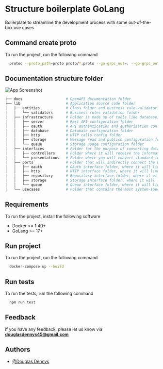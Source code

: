 # Structure boilerplate GoLang

Boilerplate to streamline the development process with some out-of-the-box use cases

## Command create proto

To run the project, run the following command

```bash
  protoc --proto_path=proto proto/*.proto --go-grpc_out=. --go-grpc_out=lib/entities
```

## Documentation structure folder
![App Screenshot](https://blog.cleancoder.com/uncle-bob/images/2012-08-13-the-clean-architecture/CleanArchitecture.jpg)

```bash
├── docs                    # OpenAPI documentation folder
├── lib                     # Application source code folder
│   ├── entities            # Class folder and business rule validators
│   │   └── validators      # Business rules validation folder
│   ├── infrastructure      # Folder is made up of tools like database, UI, etc. In this layer, the idea is to have as little code as possible, just enough to interconnect the layers and inject the necessary implementations into the inner layers.
│   │   ├── server          # Rest API configuration folder
│   │   ├── oauth           # API authentication and authorization configuration folder
│   │   ├── database        # Database configuration folder
│   │   ├── http            # HTTP calls config folder
│   │   ├── storage         # Message read and publish configuration folder has topics and queues
│   │   └── queue           # Storage usage configuration folder
│   ├── interfaces          # Folder for the purpose of converting data in the most accessible and convenient way possible for the entities and use cases
│   │   ├── controllers     # Folder where it will receive the information formatted by the presentation and will process the use case information
│   │   └── presentations   # Folder where you will convert standard input and output data
│   ├── ports               # Folder that will indirectly connect the business layer with the external layer
│   │   ├── oauth           # OAuth interface folder, where it will link the business layer with the outer layer
│   │   ├── http            # HTTP interface folder, where it will link the business layer with the external layer
│   │   ├── repository      # Repository interface folder, where it will link the business layer with the external layer
│   │   ├── storage         # Storage interface folder, where it will link the business layer with the external layer
│   │   └── queue           # Queue interface folder, where it will link the business layer with the external layer
│   └── usecases            # Folder that contains the most system-specific business rules. This is where all the system use cases are implemented
```

## Requirements

To run the project, install the following software

* Docker >= 1.40+
* GoLang >= 17+

## Run project

To run the project, run the following command

```bash
  docker-compose up --build
```

## Run tests

To run the tests, run the following command

```bash
  npm run test
```

## Feedback

If you have any feedback, please let us know via **douglasdennys45@gmail.com**

## Authors

- [@Douglas Dennys](https://www.github.com/douglasdennys45)
